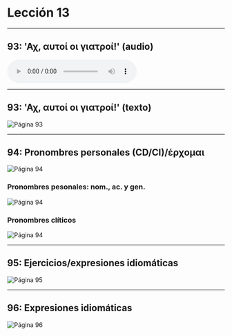 # Lección 13

---

## 93: 'Αχ, αυτοί οι γιατροί!' (audio)

<audio controls="controls">
  <source type="audio/mpeg" src="../GM_Audios/13_Akh_avtoi_hoi_giatroi.mp3"></source>
</audio>

---

## 93: 'Αχ, αυτοί οι γιατροί!' (texto)

![Página 93](Metodo/Textbook_Pagina_093.png)

---

## 94: Pronombres personales (CD/CI)/έρχομαι

![Página 94](Metodo/Textbook_Pagina_094.png)

### Pronombres pesonales: nom., ac. y gen.

![Página 94](Metodo/Textbook_Pagina_094_Pronombres.png)

### Pronombres clíticos

![Página 94](Metodo/Textbook_Pagina_094_Tabla.png)

---

## 95: Ejercicios/expresiones idiomáticas

![Página 95](Metodo/Textbook_Pagina_095.png)

---

## 96: Expresiones idiomáticas

![Página 96](Metodo/Textbook_Pagina_096.png)
